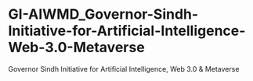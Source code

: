 # GI-AIWMD_Governor-Sindh-Initiative-for-Artificial-Intelligence-Web-3.0-Metaverse
Governor Sindh Initiative for Artificial Intelligence, Web 3.0 &amp; Metaverse
